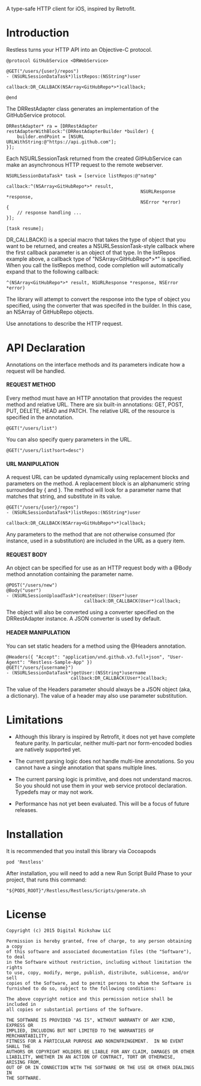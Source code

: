 A type-safe HTTP client for iOS, inspired by Retrofit.

# Introduction

Restless turns your HTTP API into an Objective-C protocol.

    @protocol GitHubService <DRWebService>
    
    @GET("/users/{user}/repos")
    - (NSURLSessionDataTask*)listRepos:(NSString*)user
	                          callback:DR_CALLBACK(NSArray<GitHubRepo*>*)callback;

    @end

The DRRestAdapter class generates an implementation of the GitHubService protocol.

    DRRestAdapter* ra = [DRRestAdapter restAdapterWithBlock:^(DRRestAdapterBuilder *builder) {
	    builder.endPoint = [NSURL URLWithString:@"https://api.github.com"];
    }];

Each NSURLSessionTask returned from the created GitHubService can make an asynchronous HTTP request to the remote webserver.

    NSURLSessionDataTask* task = [service listRepos:@"natep"
	                                       callback:^(NSArray<GitHubRepo*>* result,
	                                                  NSURLResponse *response,
	                                                  NSError *error)
	{
	    // response handling ...
    }];
    
    [task resume];

DR_CALLBACK() is a special macro that takes the type of object that you want to be returned, and creates a NSURLSessionTask-style callback where the first callback parameter is an object of that type. In the listRepos example above, a callback type of "NSArray<GitHubRepo*>*" is specified. When you call the listRepos method, code completion will automatically expand that to the following callback:

    ^(NSArray<GitHubRepo*>* result, NSURLResponse *response, NSError *error)

The library will attempt to convert the response into the type of object you specified, using the converter that was specifed in the builder. In this case, an NSArray of GitHubRepo objects.

Use annotations to describe the HTTP request.

# API Declaration

Annotations on the interface methods and its parameters indicate how a request will be handled.

#### REQUEST METHOD

Every method must have an HTTP annotation that provides the request method and relative URL. There are six built-in annotations: GET, POST, PUT, DELETE, HEAD and PATCH. The relative URL of the resource is specified in the annotation.

    @GET("/users/list")

You can also specify query parameters in the URL.

    @GET("/users/list?sort=desc")

#### URL MANIPULATION

A request URL can be updated dynamically using replacement blocks and parameters on the method. A replacement block is an alphanumeric string surrounded by { and }. The method will look for a parameter name that matches that string, and substitute in its value.

    @GET("/users/{user}/repos")
    - (NSURLSessionDataTask*)listRepos:(NSString*)user
	                          callback:DR_CALLBACK(NSArray<GitHubRepo*>*)callback;

Any parameters to the method that are not otherwise consumed (for instance, used in a substitution) are included in the URL as a query item.

#### REQUEST BODY

An object can be specified for use as an HTTP request body with a @Body method annotation containing the parameter name.

    @POST("/users/new")
    @Body("user")
    - (NSURLSessionUploadTask*)createUser:(User*)user 
	                             callback:DR_CALLBACK(User*)callback;

The object will also be converted using a converter specified on the DRRestAdapter instance. A JSON converter is used by default.

#### HEADER MANIPULATION

You can set static headers for a method using the @Headers annotation.

    @Headers({ "Accept": "application/vnd.github.v3.full+json", "User-Agent": "Restless-Sample-App" })
    @GET("/users/{username}")
    - (NSURLSessionDataTask*)getUser:(NSString*)username
	                        callback:DR_CALLBACK(User*)callback;

The value of the Headers parameter should always be a JSON object (aka, a dictionary). The value of a header may also use parameter substitution.

# Limitations

- Although this library is inspired by Retrofit, it does not yet have complete feature parity. In particular, neither multi-part nor form-encoded bodies are natively supported yet.

- The current parsing logic does not handle multi-line annotations. So you cannot have a single annotation that spans multiple lines.

- The current parsing logic is primitive, and does not understand macros. So you should not use them in your web service protocol declaration. Typedefs may or may not work.

- Performance has not yet been evaluated. This will be a focus of future releases.

# Installation

It is recommended that you install this library via Cocoapods

    pod 'Restless'

After installation, you will need to add a new Run Script Build Phase to your project, that runs this command:

    "${PODS_ROOT}"/Restless/Restless/Scripts/generate.sh

# License

    Copyright (c) 2015 Digital Rickshaw LLC
    
    Permission is hereby granted, free of charge, to any person obtaining a copy
    of this software and associated documentation files (the "Software"), to deal
    in the Software without restriction, including without limitation the rights
    to use, copy, modify, merge, publish, distribute, sublicense, and/or sell
    copies of the Software, and to permit persons to whom the Software is
    furnished to do so, subject to the following conditions:
    
    The above copyright notice and this permission notice shall be included in
    all copies or substantial portions of the Software.
    
    THE SOFTWARE IS PROVIDED "AS IS", WITHOUT WARRANTY OF ANY KIND, EXPRESS OR
    IMPLIED, INCLUDING BUT NOT LIMITED TO THE WARRANTIES OF MERCHANTABILITY,
    FITNESS FOR A PARTICULAR PURPOSE AND NONINFRINGEMENT.  IN NO EVENT SHALL THE
    AUTHORS OR COPYRIGHT HOLDERS BE LIABLE FOR ANY CLAIM, DAMAGES OR OTHER
    LIABILITY, WHETHER IN AN ACTION OF CONTRACT, TORT OR OTHERWISE, ARISING FROM,
    OUT OF OR IN CONNECTION WITH THE SOFTWARE OR THE USE OR OTHER DEALINGS IN
    THE SOFTWARE.

